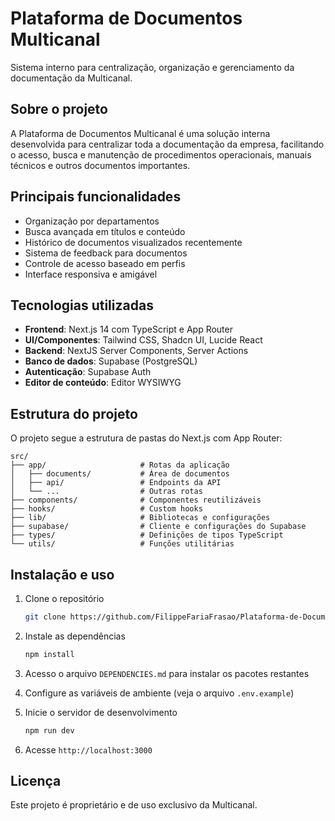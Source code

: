 # Plataforma de Documentos Multicanal

Sistema interno para centralização, organização e gerenciamento da documentação da Multicanal.

## Sobre o projeto

A Plataforma de Documentos Multicanal é uma solução interna desenvolvida para centralizar toda a documentação da empresa, facilitando o acesso, busca e manutenção de procedimentos operacionais, manuais técnicos e outros documentos importantes.

## Principais funcionalidades

- Organização por departamentos
- Busca avançada em títulos e conteúdo 
- Histórico de documentos visualizados recentemente
- Sistema de feedback para documentos
- Controle de acesso baseado em perfis
- Interface responsiva e amigável

## Tecnologias utilizadas

- **Frontend**: Next.js 14 com TypeScript e App Router
- **UI/Componentes**: Tailwind CSS, Shadcn UI, Lucide React
- **Backend**: NextJS Server Components, Server Actions
- **Banco de dados**: Supabase (PostgreSQL)
- **Autenticação**: Supabase Auth
- **Editor de conteúdo**: Editor WYSIWYG

## Estrutura do projeto

O projeto segue a estrutura de pastas do Next.js com App Router:

```
src/
├── app/                     # Rotas da aplicação
│   ├── documents/           # Área de documentos
│   ├── api/                 # Endpoints da API
│   └── ...                  # Outras rotas
├── components/              # Componentes reutilizáveis
├── hooks/                   # Custom hooks
├── lib/                     # Bibliotecas e configurações
├── supabase/                # Cliente e configurações do Supabase
├── types/                   # Definições de tipos TypeScript
└── utils/                   # Funções utilitárias
```

## Instalação e uso

1. Clone o repositório
   ```bash
   git clone https://github.com/FilippeFariaFrasao/Plataforma-de-Documentos---Multicanal.git
   ```
2. Instale as dependências
   ```bash
   npm install
   ```
3. Acesso o arquivo `DEPENDENCIES.md` para instalar os pacotes restantes
   
5. Configure as variáveis de ambiente (veja o arquivo `.env.example`)
   
7. Inicie o servidor de desenvolvimento
   ```bash
   npm run dev
   ```
8. Acesse `http://localhost:3000`

## Licença

Este projeto é proprietário e de uso exclusivo da Multicanal.
